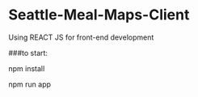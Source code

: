 # Seattle-Meal-Maps-Client

Using REACT JS for front-end development

###to start:

npm install

npm run app
